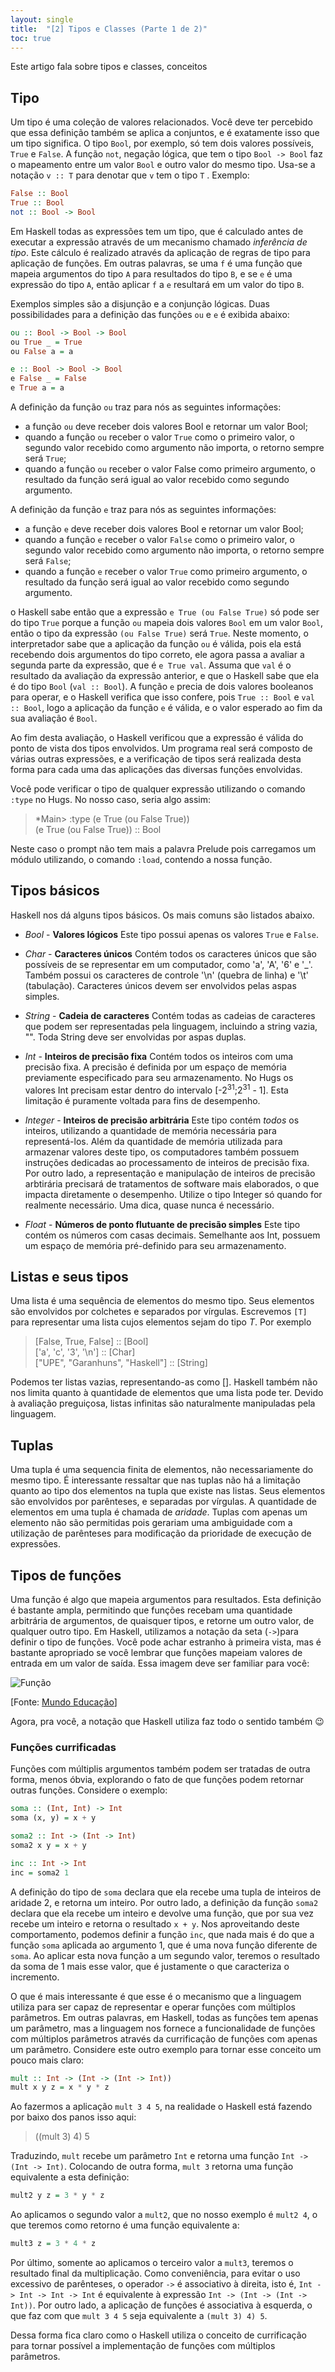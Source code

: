 ```yaml
---
layout: single
title:  "[2] Tipos e Classes (Parte 1 de 2)"
toc: true
---
```


Este artigo fala sobre tipos e classes, conceitos 

## Tipo

Um tipo é uma coleção de valores relacionados. Você deve ter percebido que essa definição também se aplica a conjuntos, e é exatamente isso que um tipo significa. O tipo `Bool`, por exemplo, só tem dois valores possíveis, `True` e `False`. A função `not`, negação lógica, que tem o tipo `Bool -> Bool` faz o mapeamento entre um valor `Bool` e outro valor do mesmo tipo. Usa-se a notação `v :: T` para denotar que `v` tem o tipo `T` . Exemplo:

```haskell
False :: Bool
True :: Bool
not :: Bool -> Bool
```

Em Haskell todas as expressões tem um tipo, que é calculado antes de executar a expressão através de um mecanismo chamado *inferência de tipo*. Este cálculo é realizado através da aplicação de regras de tipo para aplicação de funções. Em outras palavras, se uma `f` é uma função que mapeia argumentos do tipo `A` para resultados do tipo `B`, e se `e` é uma expressão do tipo `A`, então aplicar `f` a `e` resultará em um valor do tipo `B`.

Exemplos simples são a disjunção e a conjunção lógicas. Duas possibilidades para a definição das funções `ou` e `e` é exibida abaixo:

```haskell
ou :: Bool -> Bool -> Bool
ou True _ = True
ou False a = a

e :: Bool -> Bool -> Bool
e False _ = False
e True a = a
```

A definição da função `ou` traz para nós as seguintes informações:
* a função `ou` deve receber dois valores Bool e retornar um valor Bool;
* quando a função `ou` receber o valor `True` como o primeiro valor, o segundo valor recebido como argumento não importa, o retorno sempre será `True`;
* quando a função `ou` receber o valor False como primeiro argumento, o resultado da função será igual ao valor recebido como segundo argumento.

A definição da função `e` traz para nós as seguintes informações:
* a função `e` deve receber dois valores Bool e retornar um valor Bool;
* quando a função `e` receber o valor `False` como o primeiro valor, o segundo valor recebido como argumento não importa, o retorno sempre será `False`;
* quando a função `e` receber o valor `True` como primeiro argumento, o resultado da função será igual ao valor recebido como segundo argumento.

o Haskell sabe então que a expressão `e True (ou False True)` só pode ser do tipo `True` porque a função `ou` mapeia dois valores `Bool` em um valor `Bool`, então o tipo da expressão `(ou False True)` será `True`. Neste momento, o interpretador sabe que a aplicação da função `ou` é válida, pois ela está recebendo dois argumentos do tipo correto, ele agora passa a avaliar a segunda parte da expressão, que é `e True val`. Assuma que `val` é o resultado da avaliação da expressão anterior, e que o Haskell sabe que ela é do tipo `Bool` (`val :: Bool`). A função `e` precia de dois valores booleanos para operar, e o Haskell verifica que isso confere, pois `True :: Bool` e `val :: Bool`, logo a aplicação da função `e` é válida, e o valor esperado ao fim da sua avaliação é `Bool`.

Ao fim desta avaliação, o Haskell verificou que a expressão é válida do ponto de vista dos tipos envolvidos. Um programa real será composto de várias outras expressões, e a verificação de tipos será realizada desta forma para cada uma das aplicações das diversas funções envolvidas.

Você pode verificar o tipo de qualquer expressão utilizando o comando `:type` no Hugs. No nosso caso, seria algo assim:

> *Main> :type (e True (ou False True))  
> (e True (ou False True)) :: Bool

Neste caso o prompt não tem mais a palavra Prelude pois carregamos um módulo utilizando, o comando `:load`, contendo a nossa função.


## Tipos básicos

Haskell nos dá alguns tipos básicos. Os mais comuns são listados abaixo.

* *Bool* - **Valores lógicos**
Este tipo possui apenas os valores `True` e `False`.

* *Char* - **Caracteres únicos**
Contém todos os caracteres únicos que são possíveis de se representar em um computador, como 'a', 'A', '6' e '_'. Também possui os caracteres de controle '\n' (quebra de linha) e '\t' (tabulação). Caracteres únicos devem ser envolvidos pelas aspas simples.

* *String* - **Cadeia de caracteres**
Contém todas as cadeias de caracteres que podem ser representadas pela linguagem, incluindo a string vazia, "". Toda String deve ser envolvidas por aspas duplas.

* *Int* - **Inteiros de precisão fixa**
Contém todos os inteiros com uma precisão fixa. A precisão é definida por um espaço de memória previamente especificado para seu armazenamento. No Hugs os valores Int precisam estar dentro do intervalo [-2<sup>31</sup>;2<sup>31</sup> - 1]. Esta limitação é puramente voltada para fins de desempenho.

* *Integer* - **Inteiros de precisão arbitrária**
Este tipo contém *todos* os inteiros, utilizando a quantidade de memória necessária para representá-los. Além da quantidade de memória utilizada para armazenar valores deste tipo, os computadores também possuem instruções dedicadas ao processamento de inteiros de precisão fixa. Por outro lado, a representação e manipulação de inteiros de precisão arbtirária precisará de tratamentos de software mais elaborados, o que impacta diretamente o desempenho. Utilize o tipo Integer só quando for realmente necessário. Uma dica, quase nunca é necessário.

* *Float* - **Números de ponto flutuante de precisão simples**
Este tipo contém os números com casas decimais. Semelhante aos Int, possuem um espaço de memória pré-definido para seu armazenamento.


## Listas e seus tipos

Uma lista é uma sequência de elementos do mesmo tipo. Seus elementos são envolvidos por colchetes e separados por vírgulas. Escrevemos `[T]` para representar uma lista cujos elementos sejam do tipo *T*. Por exemplo

> [False, True, False]            :: [Bool]  
> ['a', 'c', '3', '\n']           :: [Char]  
> ["UPE", "Garanhuns", "Haskell"] :: [String]

Podemos ter listas vazias, representando-as como []. Haskell também não nos limita quanto à quantidade de elementos que uma lista pode ter. Devido à avaliação preguiçosa, listas infinitas são naturalmente manipuladas pela linguagem.

## Tuplas

Uma tupla é uma sequencia finita de elementos, não necessariamente do mesmo tipo. É interessante ressaltar que nas tuplas não há a limitação quanto ao tipo dos elementos na tupla que existe nas listas. Seus elementos são envolvidos por parênteses, e separadas por vírgulas. A quantidade de elementos em uma tupla é chamada de *aridade*. Tuplas com apenas um elemento não são permitidas pois gerariam uma ambiguidade com a utilização de parênteses para modificação da prioridade de execução de expressões.

## Tipos de funções

Uma função é algo que mapeia argumentos para resultados. Esta definição é bastante ampla, permitindo que funções recebam uma quantidade arbitrária de argumentos, de quaisquer tipos, e retorne um outro valor, de qualquer outro tipo. Em Haskell, utilizamos a notação da seta (`->`)para definir o tipo de funções. Você pode achar estranho à primeira vista, mas é bastante apropriado se você lembrar que funções mapeiam valores de entrada em um valor de saída. Essa imagem deve ser familiar para você:

![Função](/assets/funcao.jpg)

[Fonte: [Mundo Educação](https://mundoeducacao.uol.com.br/matematica/dominio-contradominio-imagem-uma-funcao.htm)]

Agora, pra você, a notação que Haskell utiliza faz todo o sentido também :wink:


### Funções currificadas

Funções com múltiplis argumentos também podem ser tratadas de outra forma, menos óbvia, explorando o fato de que funções podem retornar outras funções. Considere o exemplo:

```haskell
soma :: (Int, Int) -> Int
soma (x, y) = x + y

soma2 :: Int -> (Int -> Int)
soma2 x y = x + y

inc :: Int -> Int
inc = soma2 1
```
A definição do tipo de `soma` declara que ela recebe uma tupla de inteiros de aridade 2, e retorna um inteiro. Por outro lado, a definição da função `soma2` declara que ela recebe um inteiro e devolve uma função, que por sua vez recebe um inteiro e retorna o resultado `x + y`. Nos aproveitando deste comportamento, podemos definir a função `inc`, que nada mais é do que a função `soma` aplicada ao argumento 1, que é uma nova função diferente de `soma`. Ao aplicar esta nova função a um segundo valor, teremos o resultado da soma de 1 mais esse valor, que é justamente o que caracteriza o incremento.

O que é mais interessante é que esse é o mecanismo que a linguagem utiliza para ser capaz de representar e operar funções com múltiplos parâmetros. Em outras palavras, em Haskell, todas as funções tem apenas um parâmetro, mas a linguagem nos fornece a funcionalidade de funções com múltiplos parâmetros através da currificação de funções com apenas um parâmetro. Considere este outro exemplo para tornar esse conceito um pouco mais claro:

```haskell
mult :: Int -> (Int -> (Int -> Int))
mult x y z = x * y * z
```

Ao fazermos a aplicação `mult 3 4 5`, na realidade o Haskell está fazendo por baixo dos panos isso aqui:

> ((mult 3) 4) 5

Traduzindo, `mult` recebe um parâmetro `Int` e retorna uma função `Int -> (Int -> Int)`. Colocando de outra forma, `mult 3` retorna uma função equivalente a esta definição:

```haskell
mult2 y z = 3 * y * z
```

Ao aplicamos o segundo valor a `mult2`, que no nosso exemplo é `mult2 4`, o que teremos como retorno é uma função equivalente a:

```haskell
mult3 z = 3 * 4 * z
```

Por último, somente ao aplicamos o terceiro valor a `mult3`, teremos o resultado final da multiplicação. Como conveniência, para evitar o uso excessivo de parênteses, o operador `->` é associativo à direita, isto é, `Int -> Int -> Int -> Int` é equivalente à expressão `Int -> (Int -> (Int -> Int))`. Por outro lado, a aplicação de funções é associativa à esquerda, o que faz com que `mult 3 4 5` seja equivalente a `(mult 3) 4) 5`.

Dessa forma fica claro como o Haskell utiliza o conceito de currificação para tornar possível a implementação de funções com múltiplos parâmetros.